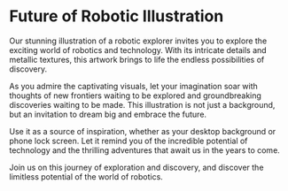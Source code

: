 <!--font:Inter-->

# Future of Robotic Illustration

Our stunning illustration of a robotic explorer invites you to explore the exciting world of robotics and technology. With its intricate details and metallic textures, this artwork brings to life the endless possibilities of discovery.

As you admire the captivating visuals, let your imagination soar with thoughts of new frontiers waiting to be explored and groundbreaking discoveries waiting to be made. This illustration is not just a background, but an invitation to dream big and embrace the future.

Use it as a source of inspiration, whether as your desktop background or phone lock screen. Let it remind you of the incredible potential of technology and the thrilling adventures that await us in the years to come.

Join us on this journey of exploration and discovery, and discover the limitless potential of the world of robotics.

<!--

Write me markdown content of website with wallpaper:

"An illustration of a robotic explorer, with metallic textures and intricate details."

The header of the page should not be copy of the text but rather a real content of the website which is using this wallpaper.


---


# Robotic Explorer Wallpaper

Welcome to our website featuring an amazing wallpaper of a robotic explorer. This illustration showcases intricate details and metallic textures that bring the futuristic world of robotics to life. 

Whether you're a fan of science fiction or simply appreciate stunning artwork, this wallpaper is sure to impress. Use it as your desktop background, phone lock screen, or even print it out and hang it on your wall.

We hope you enjoy this incredible piece of art and feel inspired by the endless possibilities of technology and exploration.


---


Heading should not include word "wallpaper". The website should not be about the wallpaper itself, wallpaper is just a related background, rewrite whole content.


---


# Discover the Future of Robotics with Our Stunning Illustration

Step into the world of robotics and exploration with our captivating illustration of a robotic explorer. With its intricate details and metallic textures, this artwork brings to life the endless possibilities of technology.

As you admire the stunning visuals, imagine yourself at the forefront of discovery, exploring new worlds and pushing the boundaries of what's possible. This illustration is not just a background, but an invitation to dream big and embrace the future.

Use it as a source of inspiration, whether as your desktop background or phone lock screen. Let it remind you of the incredible potential of technology and the exciting adventures that await us in the years to come.

Join us on this journey of exploration and discovery, and discover the limitless potential of the world of robotics.


---


Heading is too long, rewrite whole content.


---


# Explore the Future of Robotics with Our Stunning Illustration

Our captivating illustration of a robotic explorer is a window into the exciting world of robotics and exploration. With its intricate details and metallic textures, this artwork brings to life the endless possibilities of technology.

As you admire the stunning visuals, let your imagination run wild with thoughts of new worlds waiting to be discovered and boundaries waiting to be pushed. This illustration is not just a background, but an invitation to dream big and embrace the future.

Use it as a source of inspiration, whether as your desktop background or phone lock screen. Let it remind you of the incredible potential of technology and the exciting adventures that await us in the years to come.

Join us on this journey of exploration and discovery, and discover the limitless potential of the world of robotics.


---


Heading is too long, rewrite whole content.


---


# Embrace the Future of Exploration with Our Robotic Explorer Illustration

Our stunning illustration of a robotic explorer invites you to explore the exciting world of robotics and technology. With its intricate details and metallic textures, this artwork brings to life the endless possibilities of discovery.

As you admire the captivating visuals, let your imagination soar with thoughts of new frontiers waiting to be explored and groundbreaking discoveries waiting to be made. This illustration is not just a background, but an invitation to dream big and embrace the future.

Use it as a source of inspiration, whether as your desktop background or phone lock screen. Let it remind you of the incredible potential of technology and the thrilling adventures that await us in the years to come.

Join us on this journey of exploration and discovery, and discover the limitless potential of the world of robotics.


---


Write me a Google font which is best fitting for the website.

Pick from the list:
- Montserrat
- Poppins
- Futura
- Open Sans
- Barlow Condensed
- Exo 2
- Playfair Display
- Inter
- Raleway
- Great Vibes
- IBM Plex Sans
- Dancing Script
- Alegreya
- Lato
- Roboto
- Orbitron
- Lobster


Write just the font name nothing else.


---


Inter

-->
